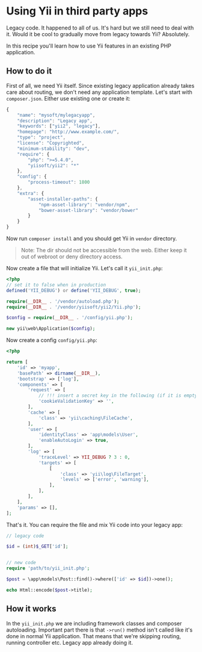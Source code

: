 Using Yii in third party apps
=============================

Legacy code. It happened to all of us. It's hard but we still need to deal with it.
Would it be cool to gradually move from legacy towards Yii? Absolutely.

In this recipe you'll learn how to use Yii features in an existing PHP application.

How to do it
------------

First of all, we need Yii itself. Since existing legacy application already takes care about routing,
we don't need any application template. Let's start with `composer.json`. Either use existing one or create it:

```javascript
{
    "name": "mysoft/mylegacyapp",
    "description": "Legacy app",
    "keywords": ["yii2", "legacy"],
    "homepage": "http://www.example.com/",
    "type": "project",
    "license": "Copyrighted",
    "minimum-stability": "dev",
    "require": {
        "php": ">=5.4.0",
        "yiisoft/yii2": "*"
    },
    "config": {
        "process-timeout": 1800
    },
    "extra": {
        "asset-installer-paths": {
            "npm-asset-library": "vendor/npm",
            "bower-asset-library": "vendor/bower"
        }
    }
}
```

Now run `composer install` and you should get Yii in `vendor` directory.

> Note: The dir should not be accessible from the web. Either keep it out of webroot
or deny directory access.

Now create a file that will initialize Yii. Let's call it `yii_init.php`:

```php
<?php
// set it to false when in production
defined('YII_DEBUG') or define('YII_DEBUG', true);

require(__DIR__ . '/vendor/autoload.php');
require(__DIR__ . '/vendor/yiisoft/yii2/Yii.php');

$config = require(__DIR__ . '/config/yii.php');

new yii\web\Application($config);
```

Now create a config `config/yii.php`:

```php
<?php

return [
    'id' => 'myapp',
    'basePath' => dirname(__DIR__),
    'bootstrap' => ['log'],
    'components' => [
        'request' => [
            // !!! insert a secret key in the following (if it is empty) - this is required by cookie validation
            'cookieValidationKey' => '',
        ],
        'cache' => [
            'class' => 'yii\caching\FileCache',
        ],
        'user' => [
            'identityClass' => 'app\models\User',
            'enableAutoLogin' => true,
        ],
        'log' => [
            'traceLevel' => YII_DEBUG ? 3 : 0,
            'targets' => [
                [
                    'class' => 'yii\log\FileTarget',
                    'levels' => ['error', 'warning'],
                ],
            ],
        ],
    ],
    'params' => [],
];
```

That's it. You can require the file and mix Yii code into your legacy app:

```php
// legacy code

$id = (int)$_GET['id'];


// new code
require 'path/to/yii_init.php';

$post = \app\models\Post::find()->where(['id' => $id])->one();

echo Html::encode($post->title);
```

How it works
------------

In the `yii_init.php` we are including framework classes and composer autoloading. Important part there is that `->run()`
method isn't called like it's done in normal Yii application. That means that we're skipping routing, running controller
etc. Legacy app already doing it.
